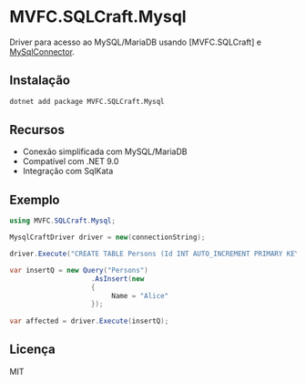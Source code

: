 # MVFC.SQLCraft.Mysql

Driver para acesso ao MySQL/MariaDB usando [MVFC.SQLCraft] e [MySqlConnector](https://github.com/mysql-net/MySqlConnector).

## Instalação

```sh
dotnet add package MVFC.SQLCraft.Mysql
```

## Recursos

- Conexão simplificada com MySQL/MariaDB
- Compatível com .NET 9.0
- Integração com SqlKata

## Exemplo

```csharp
using MVFC.SQLCraft.Mysql;

MysqlCraftDriver driver = new(connectionString);

driver.Execute("CREATE TABLE Persons (Id INT AUTO_INCREMENT PRIMARY KEY, Name VARCHAR(100) NOT NULL);");

var insertQ = new Query("Persons")
                    .AsInsert(new 
                    {
                         Name = "Alice" 
                    });
                    
var affected = driver.Execute(insertQ);
```

## Licença

MIT